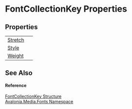 # FontCollectionKey Properties




## Properties
<table>
<tr>
<td><a href="P_Avalonia_Media_Fonts_FontCollectionKey_Stretch">Stretch</a></td>
<td> </td>
</tr>
<tr>
<td><a href="P_Avalonia_Media_Fonts_FontCollectionKey_Style">Style</a></td>
<td> </td>
</tr>
<tr>
<td><a href="P_Avalonia_Media_Fonts_FontCollectionKey_Weight">Weight</a></td>
<td> </td>
</tr>
</table>

## See Also


#### Reference
<a href="T_Avalonia_Media_Fonts_FontCollectionKey">FontCollectionKey Structure</a>  
<a href="N_Avalonia_Media_Fonts">Avalonia.Media.Fonts Namespace</a>  
